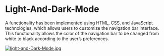# Light-And-Dark-Mode
A functionality has been implemented using HTML, CSS, and JavaScript technologies, which allows users to customize the navigation bar interface. This functionality allows the color of the navigation bar to be changed from white to black according to the user’s preferences.

[![light-and-Dark-Mode.jpg](https://i.postimg.cc/mrBnNMYZ/light-and-Dark-Mode.jpg)](https://postimg.cc/Mn3tzn3g)
